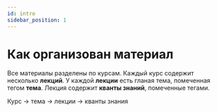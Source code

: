 ```yaml
---
id: intro
sidebar_position: 1
---
```


# Как организован материал

Все материалы разделены по курсам. Каждый курс содержит несколько **лекций**. У каждой **лекции** есть гланая тема, помеченная тегом __тема__. Лекция содержит **кванты знаний**, помеченные тегами.

Курс -> тема -> лекции -> кванты знания